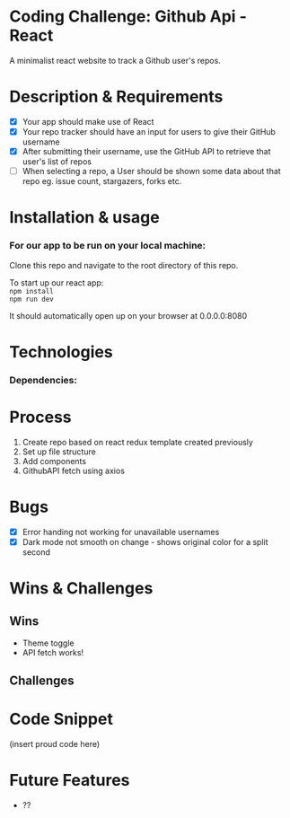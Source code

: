 # Coding Challenge: Github Api - React

A minimalist react website to track a Github user's repos. 

# Description & Requirements
- [x] Your app should make use of React  
- [x] Your repo tracker should have an input for users to give their GitHub username  
- [x] After submitting their username, use the GitHub API to retrieve that user's list of repos  
- [ ] When selecting a repo, a User should be shown some data about that repo eg. issue count, stargazers, forks etc.  

# Installation & usage

### For our app to be run on your local machine:

Clone this repo and navigate to the root directory of this repo.

To start up our react app:  
`npm install`  
`npm run dev`    

It should automatically open up on your browser at 0.0.0.0:8080   

# Technologies

### Dependencies:

# Process
1. Create repo based on react redux template created previously
2. Set up file structure 
3. Add components 
4. GithubAPI fetch using axios 

# Bugs 
- [x] Error handing not working for unavailable usernames
- [x] Dark mode not smooth on change - shows original color for a split second 

# Wins & Challenges 

## Wins 
- Theme toggle 
- API fetch works!

## Challenges 

# Code Snippet
(insert proud code here)

# Future Features
- ??
